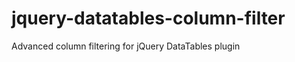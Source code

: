 jquery-datatables-column-filter
===============================

Advanced column filtering for jQuery DataTables plugin
